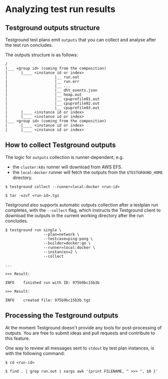 # Analyzing test run results

## **Testground outputs structure**

Testground test plans emit `outputs` that you can collect and analyse after the test run concludes.

The outputs structure is as follows:

```text
/
|___ <group id> (coming from the composition)
|      |____ <instance id or index>
|                     |__ run.out
|                     |__ run.err
|                     |__ ...
|                     |__ dht_events.json
|                     |__ heap.out
|                     |__ cpuprofile01.out
|                     |__ cpuprofile02.out
|                     |__ cpuprofile03.out
|      |____ <instance id or index>
|      |____ <instance id or index>
|___ <group id> (coming from the composition)
|      |____ <instance id or index>
|      |____ <instance id or index>
```

## How to collect Testground outputs

The logic for `outputs` collection is runner-dependent, e.g.

* the `cluster:k8s` runner will download from AWS EFS.
* the `local:docker` runner will fetch the outputs from the `$TESTGROUND_HOME` directory.

```text
$ testground collect --runner=local:docker <run-id>

$ tar -xzvf <run-id>.tgz
```

Testground also supports automatic outputs collection after a testplan run completes, with the `--collect` flag, which instructs the Testground client to download the outputs in the current working directory after the run concludes.

```text
$ testground run single \
                 --plan=network \
                 --testcase=ping-pong \
                 --builder=docker:go \
                 --runner=local:docker \
                 --instances=2 \
                 --collect

...

>>> Result:

INFO    finished run with ID: 975b9bc15b3b

>>> Result:

INFO    created file: 975b9bc15b3b.tgz
```

## Processing the Testground outputs

At the moment Testground doesn't provide any tools for post-processing of outputs. You are free to submit ideas and pull requests and contribute to this feature.

One way to review all messages sent to `stdout` by test plan instances, is with the following command:

```text
$ cd <run-id>

$ find . | grep run.out | xargs awk '{print FILENAME, " >>> ", $0 }'
```

